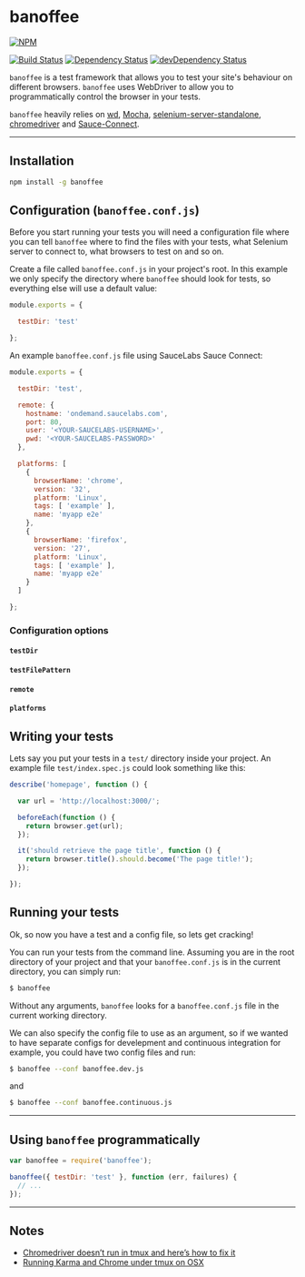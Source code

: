 # banoffee

[![NPM](https://nodei.co/npm/banoffee.png?compact=true)](https://nodei.co/npm/banoffee/)

[![Build Status](https://secure.travis-ci.org/lupomontero/banoffee.png)](http://travis-ci.org/lupomontero/banoffee) [![Dependency Status](https://david-dm.org/lupomontero/banoffee.png)](https://david-dm.org/lupomontero/banoffee)
[![devDependency Status](https://david-dm.org/lupomontero/banoffee/dev-status.png)](https://david-dm.org/lupomontero/banoffee#info=devDependencies)

`banoffee` is a test framework that allows you to test your site's behaviour on
different browsers. `banoffee` uses WebDriver to allow you to programmatically
control the browser in your tests.

`banoffee` heavily relies on [wd](https://github.com/admc/wd),
[Mocha](https://github.com/visionmedia/mocha),
[selenium-server-standalone](https://code.google.com/p/selenium/downloads/detail?name=selenium-server-standalone-2.39.0.jar),
[chromedriver](https://code.google.com/p/selenium/wiki/ChromeDriver) and
[Sauce-Connect](https://saucelabs.com/docs/connect).

* * *

## Installation

```sh
npm install -g banoffee
```

## Configuration (`banoffee.conf.js`)

Before you start running your tests you will need a configuration file
where you can tell `banoffee` where to find the files with your tests, what
Selenium server to connect to, what browsers to test on and so on.

Create a file called `banoffee.conf.js` in your project's root. In this example
we only specify the directory where `banoffee` should look for tests, so
everything else will use a default value:

```js
module.exports = {

  testDir: 'test'

};
```

An example `banoffee.conf.js` file using SauceLabs Sauce Connect:

```js
module.exports = {

  testDir: 'test',

  remote: {
    hostname: 'ondemand.saucelabs.com',
    port: 80,
    user: '<YOUR-SAUCELABS-USERNAME>',
    pwd: '<YOUR-SAUCELABS-PASSWORD>'
  },

  platforms: [
    {
      browserName: 'chrome',
      version: '32',
      platform: 'Linux',
      tags: [ 'example' ],
      name: 'myapp e2e'
    },
    {
      browserName: 'firefox',
      version: '27',
      platform: 'Linux',
      tags: [ 'example' ],
      name: 'myapp e2e'
    }
  ]

};
```

### Configuration options

#### `testDir`

#### `testFilePattern`

#### `remote`

#### `platforms`

## Writing your tests

Lets say you put your tests in a `test/` directory inside your project. An
example file `test/index.spec.js` could look something like this:

```javascript
describe('homepage', function () {

  var url = 'http://localhost:3000/';

  beforeEach(function () {
    return browser.get(url);
  });

  it('should retrieve the page title', function () {
    return browser.title().should.become('The page title!');
  });

});
```

## Running your tests

Ok, so now you have a test and a config file, so lets get cracking!

You can run your tests from the command line. Assuming you are in the root
directory of your project and that your `banoffee.conf.js` is in the current
directory, you can simply run:

```sh
$ banoffee
```

Without any arguments, `banoffee` looks for a `banoffee.conf.js` file in the
current working directory.

We can also specify the config file to use as an argument, so if we wanted to
have separate configs for develepment and continuous integration for example,
you could have two config files and run:

```sh
$ banoffee --conf banoffee.dev.js
```

and

```sh
$ banoffee --conf banoffee.continuous.js
```

* * *

## Using `banoffee` programmatically

```javascript
var banoffee = require('banoffee');

banoffee({ testDir: 'test' }, function (err, failures) {
  // ...
});
```

* * *

## Notes

* [Chromedriver doesn’t run in tmux and here’s how to fix it](http://borkweb.com/story/chromedriver-doesnt-run-in-tmux)
* [Running Karma and Chrome under tmux on OSX](http://savanne.be/804-running-karma-and-chrome-under-tmux-on-osx/)
